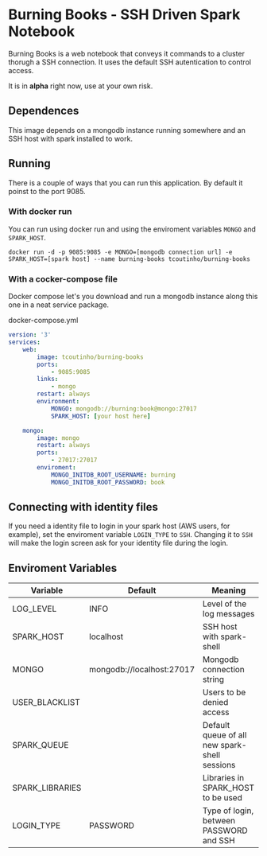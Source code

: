 # Burning Books - SSH Driven Spark Notebook

Burning Books is a web notebook that conveys it commands to a cluster thorugh a SSH connection.
It uses the default SSH autentication to control access.

It is in **alpha** right now, use at your own risk.

## Dependences

This image depends on a mongodb instance running somewhere and an SSH host with spark installed to work.

## Running

There is a couple of ways that you can run this application. By default it poinst to the port 9085.

### With docker run

You can run using docker run and using the enviroment variables `MONGO` and `SPARK_HOST`.

`docker run -d -p 9085:9085 -e MONGO=[mongodb connection url] -e SPARK_HOST=[spark host] --name burning-books tcoutinho/burning-books`

### With a cocker-compose file

Docker compose let's you download and run a mongodb instance along this one in a neat service package.

docker-compose.yml
```yaml
version: '3'
services:
    web:
        image: tcoutinho/burning-books
        ports:
            - 9085:9085
        links:
            - mongo
        restart: always
        environment:
            MONGO: mongodb://burning:book@mongo:27017
            SPARK_HOST: [your host here]

    mongo:
        image: mongo
        restart: always
        ports:
            - 27017:27017
        enviroment:
            MONGO_INITDB_ROOT_USERNAME: burning
            MONGO_INITDB_ROOT_PASSWORD: book
```

## Connecting with identity files

If you need a identity file to login in your spark host (AWS users, for example), set the
enviroment variable `LOGIN_TYPE` to `SSH`. Changing it to `SSH` will make the login screen ask
for your identity file during the login.

## Enviroment Variables

| Variable          | Default                   | Meaning                                       |
|-------------------|---------------------------|-----------------------------------------------|
| LOG_LEVEL         | INFO                      | Level of the log messages                     |
| SPARK_HOST        | localhost                 | SSH host with spark-shell                     |
| MONGO             | mongodb://localhost:27017 | Mongodb connection string                     |
| USER_BLACKLIST    |                           | Users to be denied access                     |
| SPARK_QUEUE       |                           | Default queue of all new spark-shell sessions |
| SPARK_LIBRARIES   |                           | Libraries in SPARK_HOST to be used            |
| LOGIN_TYPE        | PASSWORD                  | Type of login, between PASSWORD and SSH       |
